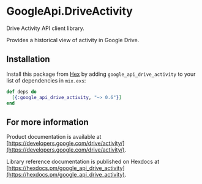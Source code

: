 # GoogleApi.DriveActivity

Drive Activity API client library.

Provides a historical view of activity in Google Drive.

## Installation

Install this package from [Hex](https://hex.pm) by adding
`google_api_drive_activity` to your list of dependencies in `mix.exs`:

```elixir
def deps do
  [{:google_api_drive_activity, "~> 0.6"}]
end
```

## For more information

Product documentation is available at [https://developers.google.com/drive/activity/](https://developers.google.com/drive/activity/).

Library reference documentation is published on Hexdocs at
[https://hexdocs.pm/google_api_drive_activity](https://hexdocs.pm/google_api_drive_activity).
